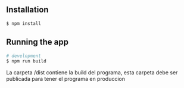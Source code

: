 ## Installation

```bash
$ npm install
```

## Running the app

```bash
# development
$ npm run build
```

La carpeta /dist contiene la build del programa, esta carpeta debe ser publicada para tener el programa en produccion
